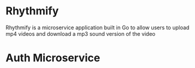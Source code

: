 # Rhythmify
Rhythmify is a microservice application built in Go to allow users to upload mp4 videos and download a mp3 sound version of the video

# Auth Microservice